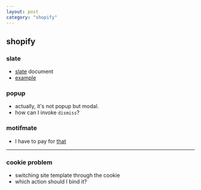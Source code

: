 ```yaml
---
layout: post
category: "shopify"
---
```

## shopify
### slate
- [slate](https://shopify.github.io/slate/docs/system-requirements) document
- [example](https://www.cadence-labs.com/2018/03/10-step-guide-local-shopify-theme-development-using-slate/)

### popup
- actually, it's not popup but modal.
- how can I invoke `dismiss`?

### motifmate
- I have to pay for [that](http://motifmate.com/)

---

### cookie problem
- switching site template through the cookie
- which action should I bind it?